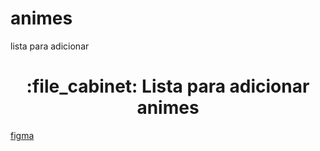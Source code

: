# animes
lista para adicionar 

<h1 align="center">:file_cabinet: Lista para adicionar animes </h1>

<a href="https://www.figma.com/file/xDhHnrHflWYdyfyPQgneYT/Untitled?type=design&t=voOt0upVWoIICiSG-6">figma</a>
